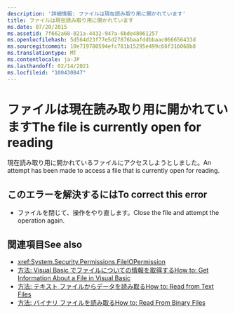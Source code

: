 ```yaml
---
description: '詳細情報: ファイルは現在読み取り用に開かれています'
title: ファイルは現在読み取り用に開かれています
ms.date: 07/20/2015
ms.assetid: 7f662a68-021a-4432-947a-6bde48061257
ms.openlocfilehash: 5d564d23f77e5d27876baafddbbaac066656433d
ms.sourcegitcommit: 10e719780594efc781b15295e499c66f316068b8
ms.translationtype: MT
ms.contentlocale: ja-JP
ms.lasthandoff: 02/14/2021
ms.locfileid: "100430847"
---
```

# <a name="the-file-is-currently-open-for-reading"></a><span data-ttu-id="b1fed-103">ファイルは現在読み取り用に開かれています</span><span class="sxs-lookup"><span data-stu-id="b1fed-103">The file is currently open for reading</span></span>

<span data-ttu-id="b1fed-104">現在読み取り用に開かれているファイルにアクセスしようとしました。</span><span class="sxs-lookup"><span data-stu-id="b1fed-104">An attempt has been made to access a file that is currently open for reading.</span></span>  
  
## <a name="to-correct-this-error"></a><span data-ttu-id="b1fed-105">このエラーを解決するには</span><span class="sxs-lookup"><span data-stu-id="b1fed-105">To correct this error</span></span>  
  
- <span data-ttu-id="b1fed-106">ファイルを閉じて、操作をやり直します。</span><span class="sxs-lookup"><span data-stu-id="b1fed-106">Close the file and attempt the operation again.</span></span>  
  
## <a name="see-also"></a><span data-ttu-id="b1fed-107">関連項目</span><span class="sxs-lookup"><span data-stu-id="b1fed-107">See also</span></span>

- <xref:System.Security.Permissions.FileIOPermission>
- <span data-ttu-id="b1fed-108">[方法: Visual Basic でファイルについての情報を取得する](/previous-versions/visualstudio/visual-studio-2010/abtzf6f7(v=vs.100))</span><span class="sxs-lookup"><span data-stu-id="b1fed-108">[How to: Get Information About a File in Visual Basic](/previous-versions/visualstudio/visual-studio-2010/abtzf6f7(v=vs.100))</span></span>
- [<span data-ttu-id="b1fed-109">方法: テキスト ファイルからデータを読み取る</span><span class="sxs-lookup"><span data-stu-id="b1fed-109">How to: Read from Text Files</span></span>](../developing-apps/programming/drives-directories-files/how-to-read-from-text-files.md)
- [<span data-ttu-id="b1fed-110">方法: バイナリ ファイルを読み取る</span><span class="sxs-lookup"><span data-stu-id="b1fed-110">How to: Read From Binary Files</span></span>](../developing-apps/programming/drives-directories-files/how-to-read-from-binary-files.md)
